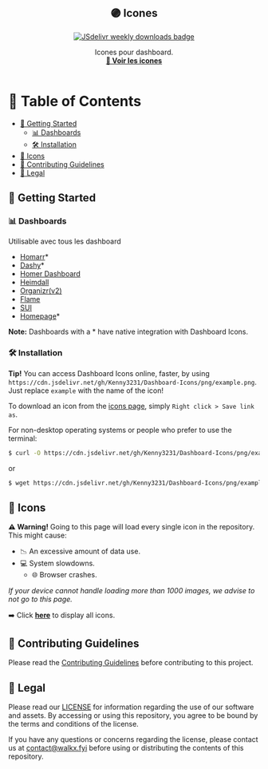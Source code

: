 <p align="center">
  <h2 align="center"> 🟣 Icones </h3>
  <p align="center">
    <a href="https://www.jsdelivr.com/package/gh/Kenny3231/Dashboard-Icons">
      <img src="https://img.shields.io/jsdelivr/gh/hy/Kenny3231/Dashboard-Icons?color=%23A020F0" alt="JSdelivr weekly downloads badge">
    </a>
  </p>
  <p align="center">
    Icones pour dashboard.
    <br />
    <a href="#-icons"><strong>👀 Voir les icones</strong></a>
    <br />
    <br />
  </p>
</p>

# 📖 Table of Contents

- [🚀 Getting Started](#-getting-started)
  - [📊 Dashboards](#-dashboards)
  - [🛠️ Installation](#️-installation)
- [🎨 Icons](#-icons)
- [🎉 Contributing Guidelines](#-contributing-guidelines)
- [📜 Legal](#-legal)

## 🚀 Getting Started

### 📊 Dashboards

Utilisable avec tous les dashboard

- [Homarr](https://github.com/ajnart/homarr)\*
- [Dashy](https://github.com/Lissy93/dashy)\*
- [Homer Dashboard](https://github.com/bastienwirtz/homer)
- [Heimdall](https://github.com/linuxserver/Heimdall)
- [Organizr(v2)](https://github.com/causefx/Organizr)
- [Flame](https://github.com/pawelmalak/flame)
- [SUI](https://github.com/jeroenpardon/sui)
- [Homepage](https://github.com/benphelps/homepage)\*

**Note:** Dashboards with a \* have native integration with Dashboard Icons.

### 🛠️ Installation

**Tip!** You can access Dashboard Icons online, faster, by using `https://cdn.jsdelivr.net/gh/Kenny3231/Dashboard-Icons/png/example.png`. Just replace `example` with the name of the icon!

To download an icon from the [icons page](#-icons), simply `Right click > Save link as`.

For non-desktop operating systems or people who prefer to use the terminal:

```sh
$ curl -O https://cdn.jsdelivr.net/gh/Kenny3231/Dashboard-Icons/png/example.png
```

or

```sh
$ wget https://cdn.jsdelivr.net/gh/Kenny3231/Dashboard-Icons/png/example.png
```

## 🎨 Icons
**⚠️ Warning!**  Going to this page will load every single icon in the repository. This might cause:
- 📉 An excessive amount of data use.
- 💻 System slowdowns.
	- 🌐 Browser crashes.

*If your device cannot handle loading more than 1000 images, we advise to not go to this page.*

➡️ Click [**here**](ICONS.md) to display all icons.

## 🎉 Contributing Guidelines
Please read the [Contributing Guidelines](CONTRIBUTING.md) before contributing to this project.

## 📜 Legal

Please read our [LICENSE](LICENSE) for information regarding the use of our software and assets. By accessing or using this repository, you agree to be bound by the terms and conditions of the license.

If you have any questions or concerns regarding the license, please contact us at contact@walkx.fyi before using or distributing the contents of this repository.

